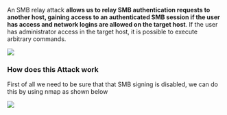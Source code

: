 An SMB relay attack **allows us to relay SMB authentication requests to another host, gaining access to an authenticated SMB session if the user has access and network logins are allowed on the target host**. If the user has administrator access in the target host, it is possible to execute arbitrary commands.

![](https://i.imgur.com/uxIHt98.png)

### How does this Attack work

First of all we need to be sure that that SMB signing is disabled, we can do this by using nmap as shown below

![](https://i.imgur.com/OjIsj29.png)

